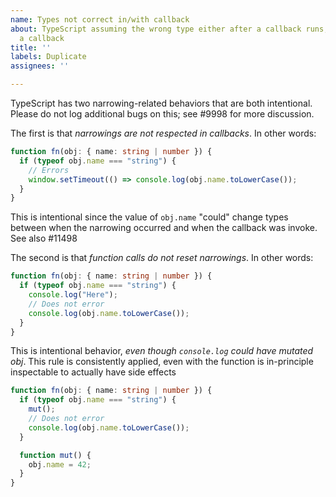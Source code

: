 ```yaml
---
name: Types not correct in/with callback
about: TypeScript assuming the wrong type either after a callback runs, or within
  a callback
title: ''
labels: Duplicate
assignees: ''

---
```


TypeScript has two narrowing-related behaviors that are both intentional. Please do not log additional bugs on this; see #9998 for more discussion.

The first is that *narrowings are not respected in callbacks*. In other words:
```ts
function fn(obj: { name: string | number }) {
  if (typeof obj.name === "string") {
    // Errors
    window.setTimeout(() => console.log(obj.name.toLowerCase());
  }
}
```
This is intentional since the value of `obj.name` "could" change types between when the narrowing occurred and when the callback was invoke. See also #11498

The second is that *function calls do not reset narrowings*. In other words:
```ts
function fn(obj: { name: string | number }) {
  if (typeof obj.name === "string") {
    console.log("Here");
    // Does not error
    console.log(obj.name.toLowerCase());
  }
}
```
This is intentional behavior, *even though `console.log` could have mutated obj*. This rule is consistently applied, even with the function is in-principle inspectable to actually have side effects
```ts
function fn(obj: { name: string | number }) {
  if (typeof obj.name === "string") {
    mut();
    // Does not error
    console.log(obj.name.toLowerCase());
  }

  function mut() {
    obj.name = 42;
  }
}
```
